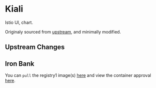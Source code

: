 # Kiali

Istio UI, chart.

Originaly sourced from [upstream](), and minimally modified.

## Upstream Changes



## Iron Bank

You can `pull` the registry1 image(s) [here](https://registry1.dso.mil/harbor/projects/3/repositories/opensource%2Fistio-1.7%2Foperator-1.7) and view the container approval [here](https://ironbank.dso.mil/ironbank/repomap/opensource/istio-1.7).